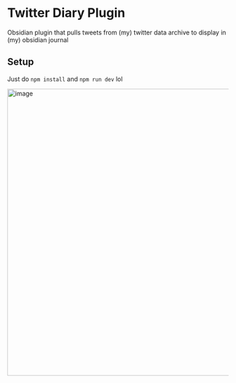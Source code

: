 # Twitter Diary Plugin

Obsidian plugin that pulls tweets from (my) twitter data archive to display in (my) obsidian journal

## Setup

Just do `npm install` and `npm run dev` lol

<img width="653" alt="image" src="https://github.com/user-attachments/assets/c868e659-3b75-4e40-8e3f-71d33897bcd3" />

